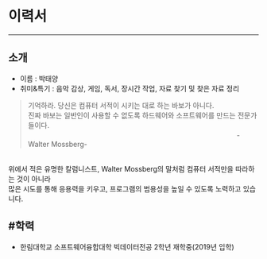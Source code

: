 # 이력서
---

## 소개

- 이름 : 박태양
- 취미&특기 : 음악 감상, 게임, 독서, 장시간 작업, 자료 찾기 및 찾은 자료 정리

>기억하라. 당신은 컴퓨터 서적이 시키는 대로 하는 바보가 아니다.<br>
>진짜 바보는 일반인이 사용할 수 없도록 하드웨어와 소프트웨어를 만드는 전문가들이다.<br>
>　　　　　　　　　　　　　　　　　　　　　　　　　　　　　　-Walter Mossberg-
<br>
위에서 적은 유명한 칼럼니스트, Walter Mossberg의 말처럼 컴퓨터 서적만을 따라하는 것이 아니라<br>
많은 시도를 통해 응용력을 키우고, 프로그램의 범용성을 높일 수 있도록 노력하고 있습니다.

#학력
---
- 한림대학교 소프트웨어융합대학 빅데이터전공 2학년 재학중(2019년 입학)
